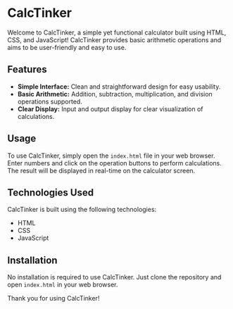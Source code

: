 # CalcTinker

Welcome to CalcTinker, a simple yet functional calculator built using HTML, CSS, and JavaScript! CalcTinker provides basic arithmetic operations and aims to be user-friendly and easy to use.

## Features

- **Simple Interface:** Clean and straightforward design for easy usability.
- **Basic Arithmetic:** Addition, subtraction, multiplication, and division operations supported.
- **Clear Display:** Input and output display for clear visualization of calculations.

## Usage

To use CalcTinker, simply open the `index.html` file in your web browser. Enter numbers and click on the operation buttons to perform calculations. The result will be displayed in real-time on the calculator screen.

## Technologies Used

CalcTinker is built using the following technologies:

- HTML
- CSS
- JavaScript

## Installation

No installation is required to use CalcTinker. Just clone the repository and open `index.html` in your web browser.

Thank you for using CalcTinker!
